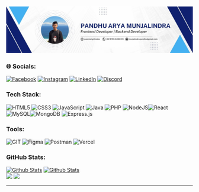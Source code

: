 ![alt text](https://github.com/panntod/Panntod/blob/main/banner.jpg?raw=true)

### 🌐 Socials:
[![Facebook](https://img.shields.io/badge/Facebook-%231877F2.svg?logo=Facebook&logoColor=white)](https://web.facebook.com/pandhu.munjalindra/) [![Instagram](https://img.shields.io/badge/Instagram-%23E4405F.svg?logo=Instagram&logoColor=white)](https://instagram.com/pandhuu._) [![LinkedIn](https://img.shields.io/badge/LinkedIn-%230077B5.svg?logo=linkedin&logoColor=white)](https://www.linkedin.com/in/pandhu-arya-munjalindra-b9834b294/) [![Discord](https://img.shields.io/badge/Discord-%237289DA.svg?logo=discord&logoColor=white)](https://discord.com/users/975960358999171152)


### Tech Stack:
 ![HTML5](https://img.shields.io/badge/html5-%23E34F26.svg?style=for-the-badge&logo=html5&logoColor=white) ![CSS3](https://img.shields.io/badge/css3-%231572B6.svg?style=for-the-badge&logo=css3&logoColor=white) ![JavaScript](https://img.shields.io/badge/javascript-%23323330.svg?style=for-the-badge&logo=javascript&logoColor=%23F7DF1E) ![Java](https://img.shields.io/badge/java-%23ED8B00.svg?style=for-the-badge&logo=openjdk&logoColor=white) ![PHP](https://img.shields.io/badge/php-%23777BB4.svg?style=for-the-badge&logo=php&logoColor=white) ![NodeJS](https://img.shields.io/badge/node.js-6DA55F?style=for-the-badge&logo=node.js&logoColor=white)![React](https://img.shields.io/badge/react-%2320232a.svg?style=for-the-badge&logo=react&logoColor=%2361DAFB) ![MySQL](https://img.shields.io/badge/mysql-%2300000f.svg?style=for-the-badge&logo=mysql&logoColor=white)![MongoDB](https://img.shields.io/badge/MongoDB-%234ea94b.svg?style=for-the-badge&logo=mongodb&logoColor=white) ![Express.js](https://img.shields.io/badge/express.js-%23404d59.svg?style=for-the-badge&logo=express&logoColor=%2361DAFB)


### Tools:
![GIT](https://img.shields.io/badge/Git-fc6d26?style=for-the-badge&logo=git&logoColor=white) ![Figma](https://img.shields.io/badge/figma-%23F24E1E.svg?style=for-the-badge&logo=figma&logoColor=white) ![Postman](https://img.shields.io/badge/Postman-FF6C37?style=for-the-badge&logo=postman&logoColor=white) ![Vercel](https://img.shields.io/badge/vercel-%23000000.svg?style=for-the-badge&logo=vercel&logoColor=white)


### GitHub Stats:
[![Github Stats](https://img.shields.io/github/followers/panntod?logo=github&style=for-the-badge&color=6082B0)](https://www.github.com/justpiple) [![Github Stats](https://komarev.com/ghpvc/?username=panntod&style=flat-square&color=6082B0&style=for-the-badge)](https://www.github.com/panntod)<br> 
![](https://github-readme-stats.vercel.app/api?username=panntod&theme=dark&hide_border=false&include_all_commits=false&count_private=false)
![](https://github-readme-stats.vercel.app/api/top-langs/?username=panntod&theme=dark&hide_border=false&include_all_commits=true&count_private=true&layout=compact)

---
